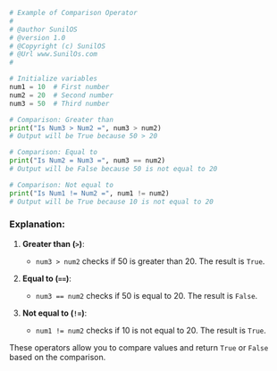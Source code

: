 
```python
# Example of Comparison Operator
# 
# @author SunilOS  
# @version 1.0
# @Copyright (c) SunilOS  
# @Url www.SunilOs.com
#

# Initialize variables
num1 = 10  # First number
num2 = 20  # Second number
num3 = 50  # Third number

# Comparison: Greater than
print("Is Num3 > Num2 =", num3 > num2)  
# Output will be True because 50 > 20

# Comparison: Equal to
print("Is Num2 = Num3 =", num3 == num2)  
# Output will be False because 50 is not equal to 20

# Comparison: Not equal to
print("Is Num1 != Num2 =", num1 != num2)  
# Output will be True because 10 is not equal to 20
```

### Explanation:

1. **Greater than (`>`)**:
   - `num3 > num2` checks if 50 is greater than 20. The result is `True`.

2. **Equal to (`==`)**:
   - `num3 == num2` checks if 50 is equal to 20. The result is `False`.

3. **Not equal to (`!=`)**:
   - `num1 != num2` checks if 10 is not equal to 20. The result is `True`.

These operators allow you to compare values and return `True` or `False` based on the comparison.
